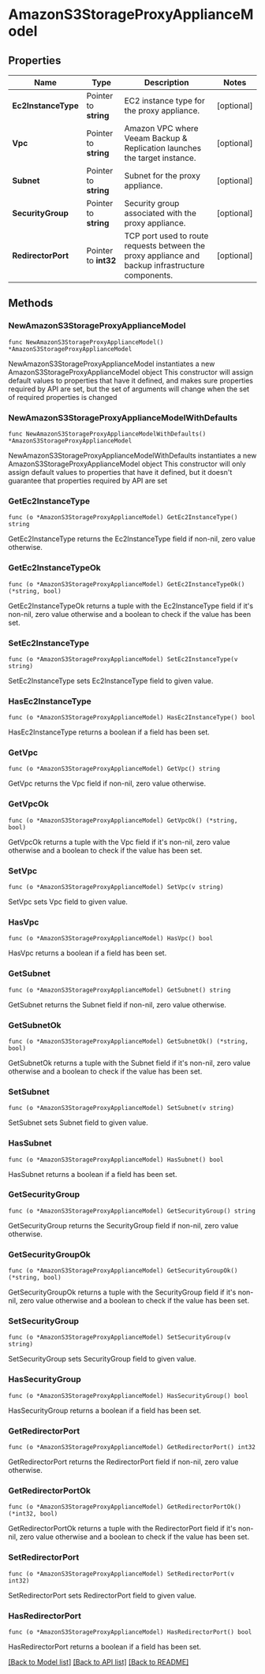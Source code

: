# AmazonS3StorageProxyApplianceModel

## Properties

Name | Type | Description | Notes
------------ | ------------- | ------------- | -------------
**Ec2InstanceType** | Pointer to **string** | EC2 instance type for the proxy appliance. | [optional] 
**Vpc** | Pointer to **string** | Amazon VPC where Veeam Backup &amp; Replication launches the target instance. | [optional] 
**Subnet** | Pointer to **string** | Subnet for the proxy appliance. | [optional] 
**SecurityGroup** | Pointer to **string** | Security group associated with the proxy appliance. | [optional] 
**RedirectorPort** | Pointer to **int32** | TCP port used to route requests between the proxy appliance and backup infrastructure components. | [optional] 

## Methods

### NewAmazonS3StorageProxyApplianceModel

`func NewAmazonS3StorageProxyApplianceModel() *AmazonS3StorageProxyApplianceModel`

NewAmazonS3StorageProxyApplianceModel instantiates a new AmazonS3StorageProxyApplianceModel object
This constructor will assign default values to properties that have it defined,
and makes sure properties required by API are set, but the set of arguments
will change when the set of required properties is changed

### NewAmazonS3StorageProxyApplianceModelWithDefaults

`func NewAmazonS3StorageProxyApplianceModelWithDefaults() *AmazonS3StorageProxyApplianceModel`

NewAmazonS3StorageProxyApplianceModelWithDefaults instantiates a new AmazonS3StorageProxyApplianceModel object
This constructor will only assign default values to properties that have it defined,
but it doesn't guarantee that properties required by API are set

### GetEc2InstanceType

`func (o *AmazonS3StorageProxyApplianceModel) GetEc2InstanceType() string`

GetEc2InstanceType returns the Ec2InstanceType field if non-nil, zero value otherwise.

### GetEc2InstanceTypeOk

`func (o *AmazonS3StorageProxyApplianceModel) GetEc2InstanceTypeOk() (*string, bool)`

GetEc2InstanceTypeOk returns a tuple with the Ec2InstanceType field if it's non-nil, zero value otherwise
and a boolean to check if the value has been set.

### SetEc2InstanceType

`func (o *AmazonS3StorageProxyApplianceModel) SetEc2InstanceType(v string)`

SetEc2InstanceType sets Ec2InstanceType field to given value.

### HasEc2InstanceType

`func (o *AmazonS3StorageProxyApplianceModel) HasEc2InstanceType() bool`

HasEc2InstanceType returns a boolean if a field has been set.

### GetVpc

`func (o *AmazonS3StorageProxyApplianceModel) GetVpc() string`

GetVpc returns the Vpc field if non-nil, zero value otherwise.

### GetVpcOk

`func (o *AmazonS3StorageProxyApplianceModel) GetVpcOk() (*string, bool)`

GetVpcOk returns a tuple with the Vpc field if it's non-nil, zero value otherwise
and a boolean to check if the value has been set.

### SetVpc

`func (o *AmazonS3StorageProxyApplianceModel) SetVpc(v string)`

SetVpc sets Vpc field to given value.

### HasVpc

`func (o *AmazonS3StorageProxyApplianceModel) HasVpc() bool`

HasVpc returns a boolean if a field has been set.

### GetSubnet

`func (o *AmazonS3StorageProxyApplianceModel) GetSubnet() string`

GetSubnet returns the Subnet field if non-nil, zero value otherwise.

### GetSubnetOk

`func (o *AmazonS3StorageProxyApplianceModel) GetSubnetOk() (*string, bool)`

GetSubnetOk returns a tuple with the Subnet field if it's non-nil, zero value otherwise
and a boolean to check if the value has been set.

### SetSubnet

`func (o *AmazonS3StorageProxyApplianceModel) SetSubnet(v string)`

SetSubnet sets Subnet field to given value.

### HasSubnet

`func (o *AmazonS3StorageProxyApplianceModel) HasSubnet() bool`

HasSubnet returns a boolean if a field has been set.

### GetSecurityGroup

`func (o *AmazonS3StorageProxyApplianceModel) GetSecurityGroup() string`

GetSecurityGroup returns the SecurityGroup field if non-nil, zero value otherwise.

### GetSecurityGroupOk

`func (o *AmazonS3StorageProxyApplianceModel) GetSecurityGroupOk() (*string, bool)`

GetSecurityGroupOk returns a tuple with the SecurityGroup field if it's non-nil, zero value otherwise
and a boolean to check if the value has been set.

### SetSecurityGroup

`func (o *AmazonS3StorageProxyApplianceModel) SetSecurityGroup(v string)`

SetSecurityGroup sets SecurityGroup field to given value.

### HasSecurityGroup

`func (o *AmazonS3StorageProxyApplianceModel) HasSecurityGroup() bool`

HasSecurityGroup returns a boolean if a field has been set.

### GetRedirectorPort

`func (o *AmazonS3StorageProxyApplianceModel) GetRedirectorPort() int32`

GetRedirectorPort returns the RedirectorPort field if non-nil, zero value otherwise.

### GetRedirectorPortOk

`func (o *AmazonS3StorageProxyApplianceModel) GetRedirectorPortOk() (*int32, bool)`

GetRedirectorPortOk returns a tuple with the RedirectorPort field if it's non-nil, zero value otherwise
and a boolean to check if the value has been set.

### SetRedirectorPort

`func (o *AmazonS3StorageProxyApplianceModel) SetRedirectorPort(v int32)`

SetRedirectorPort sets RedirectorPort field to given value.

### HasRedirectorPort

`func (o *AmazonS3StorageProxyApplianceModel) HasRedirectorPort() bool`

HasRedirectorPort returns a boolean if a field has been set.


[[Back to Model list]](../README.md#documentation-for-models) [[Back to API list]](../README.md#documentation-for-api-endpoints) [[Back to README]](../README.md)


